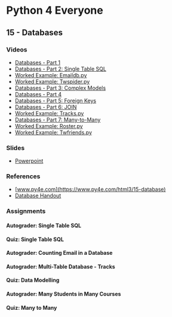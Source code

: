 # Python 4 Everyone

## 15 - Databases

### Videos

- [Databases - Part 1](https://youtu.be/7KHdV6FSpo8)
- [Databases - Part 2: Single Table SQL]()
- [Worked Example: Emaildb.py]()
- [Worked Example: Twspider.py]()
- [Databases - Part 3: Complex Models]()
- [Databases - Part 4]()
- [Databases - Part 5: Foreign Keys]()
- [Databases - Part 6: JOIN]()
- [Worked Example: Tracks.py]()
- [Databases - Part 7: Many-to-Many]()
- [Worked Example: Roster.py]()
- [Worked Example: Twfriends.py]()

### Slides

- [Powerpoint](../Resources/Pythonlearn-15-Databases.pptx)

### References

- [www.py4e.com](https://www.py4e.com/html3/15-database)
- [Database Handout](https://www.py4e.com/lectures3/Pythonlearn-15-Database-Handout.txt)

### Assignments

#### Autograder: Single Table SQL

<!-- ![Image of Autograder Assignment Single Table SQL](autograder-single-tab.png)
![Image of Grade for Autograder Assignment Single Table SQL](./grade-single-tab.png) -->

#### Quiz: Single Table SQL

<!-- ![Image of quiz Assignment](quiz-15-single-tab.png) -->

#### Autograder: Counting Email in a Database

<!-- ![Image of Autograder Assignment Counting Email in a Database](autograder-email.png)
![Image of Grade for Autograder Assignment Counting Email in a Database](./grade-email.png) -->

#### Autograder: Multi-Table Database - Tracks

<!-- ![Image of Autograder Assignment Multi-Table Database - Tracks](autograder-multi-tab.png)
![Image of Grade for Autograder Assignment Multi-Table Database - Tracks](./grade-multi-tab.png) -->

#### Quiz: Data Modelling

<!-- ![Image of quiz Assignment](quiz-15-data-mod.png) -->


#### Autograder: Many Students in Many Courses

<!-- ![Image of Autograder Assignment Many Students in Many Courses](autograder-many.png)
![Image of Grade for Autograder Assignment Many Students in Many Courses](./grade-many.png) -->

#### Quiz: Many to Many

<!-- ![Image of quiz Assignment](quiz-15-many.png) -->

